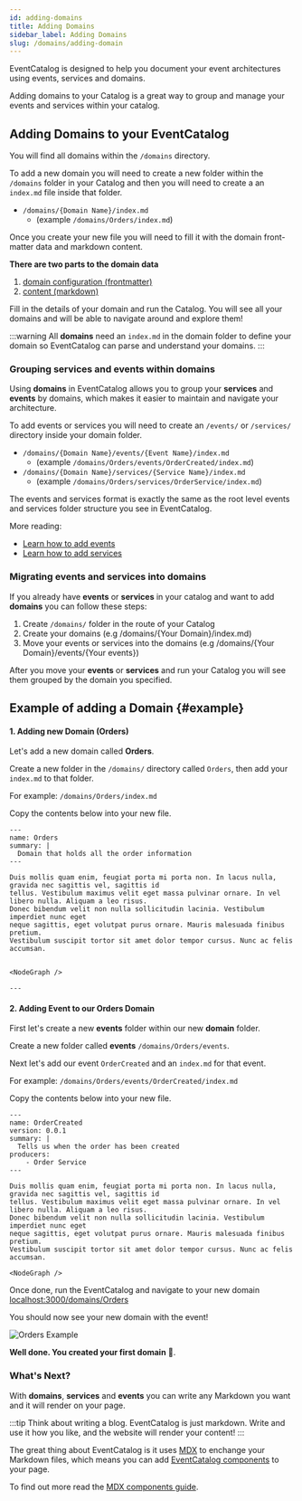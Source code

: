 ```yaml
---
id: adding-domains
title: Adding Domains
sidebar_label: Adding Domains
slug: /domains/adding-domain
---
```


EventCatalog is designed to help you document your event architectures using events, services and domains.

Adding domains to your Catalog is a great way to group and manage your events and services within your catalog.

## Adding Domains to your EventCatalog

You will find all domains within the `/domains` directory.

To add a new domain you will need to create a new folder within the `/domains` folder in your Catalog and then you will need to create a an `index.md` file inside that folder.

- `/domains/{Domain Name}/index.md` 
  - (example `/domains/Orders/index.md`)

Once you create your new file you will need to fill it with the domain front-matter data and markdown content. 

**There are two parts to the domain data**

1. [domain configuration (frontmatter)](/docs/api/domain-frontmatter)
2. [content (markdown)](#example)

Fill in the details of your domain and run the Catalog. You will see all your domains and will be able to navigate around and explore them!

:::warning
All **domains** need an `index.md` in the domain folder to define your domain so EventCatalog can parse and understand your domains.
:::

### Grouping services and events within domains

Using **domains** in EventCatalog allows you to group your **services** and **events** by domains, which makes it easier to maintain and navigate your architecture.

To add events or services you will need to create an `/events/` or `/services/` directory inside your domain folder.

- `/domains/{Domain Name}/events/{Event Name}/index.md` 
  - (example `/domains/Orders/events/OrderCreated/index.md`)
- `/domains/{Domain Name}/services/{Service Name}/index.md` 
  - (example `/domains/Orders/services/OrderService/index.md`)

The events and services format is exactly the same as the root level events and services folder structure you see in EventCatalog. 

More reading:
- [Learn how to add events](/docs/events/adding-event)
- [Learn how to add services](/docs/services/adding-service)

### Migrating events and services into domains

If you already have **events** or **services** in your catalog and want to add **domains** you can follow these steps:

1. Create `/domains/` folder in the route of your Catalog
2. Create your domains (e.g /domains/{Your Domain}/index.md)
3. Move your events or services into the domains (e.g /domains/{Your Domain}/events/{Your events})

After you move your **events** or **services** and run your Catalog you will see them grouped by the domain you specified.

## Example of adding a Domain {#example}

#### 1. Adding new Domain (Orders)

Let's add a new domain called **Orders**.

Create a new folder in the `/domains/` directory called `Orders`, then add your `index.md` to that folder.

For example: `/domains/Orders/index.md`

Copy the contents below into your new file.

```mdx title="/domains/Orders/index.md"
---
name: Orders
summary: |
  Domain that holds all the order information
---

Duis mollis quam enim, feugiat porta mi porta non. In lacus nulla, gravida nec sagittis vel, sagittis id
tellus. Vestibulum maximus velit eget massa pulvinar ornare. In vel libero nulla. Aliquam a leo risus.
Donec bibendum velit non nulla sollicitudin lacinia. Vestibulum imperdiet nunc eget
neque sagittis, eget volutpat purus ornare. Mauris malesuada finibus pretium.
Vestibulum suscipit tortor sit amet dolor tempor cursus. Nunc ac felis accumsan.


<NodeGraph />

---
```

#### 2. Adding Event to our Orders Domain

First let's create a new **events** folder within our new **domain** folder. 

Create a new folder called **events** `/domains/Orders/events`.

Next let's add our event `OrderCreated` and an `index.md` for that event.

For example: `/domains/Orders/events/OrderCreated/index.md`

Copy the contents below into your new file.

```mdx title="/domains/Orders/events/OrderCreated/index.md"
---
name: OrderCreated
version: 0.0.1
summary: |
  Tells us when the order has been created
producers:
    - Order Service
---

Duis mollis quam enim, feugiat porta mi porta non. In lacus nulla, gravida nec sagittis vel, sagittis id
tellus. Vestibulum maximus velit eget massa pulvinar ornare. In vel libero nulla. Aliquam a leo risus.
Donec bibendum velit non nulla sollicitudin lacinia. Vestibulum imperdiet nunc eget
neque sagittis, eget volutpat purus ornare. Mauris malesuada finibus pretium.
Vestibulum suscipit tortor sit amet dolor tempor cursus. Nunc ac felis accumsan.

<NodeGraph />

```

Once done, run the EventCatalog and navigate to your new domain [localhost:3000/domains/Orders](http://localhost:3000/domains/Orders)

You should now see your new domain with the event!

![Orders Example](/img/guides/domains/OrdersExample.png)

**Well done. You created your first domain** 🎉.

### What's Next?

With **domains**, **services** and **events** you can write any Markdown you want and it will render on your  page. 

:::tip
Think about writing a blog. EventCatalog is just markdown. Write and use it how you like, and the website will render your content!
:::

The great thing about EventCatalog is it uses [MDX](https://mdxjs.com/) to enchange your Markdown files, which means you can add [EventCatalog components](/docs/guides/components) to your page. 

To find out more read the [MDX components guide](/docs/guides/components).